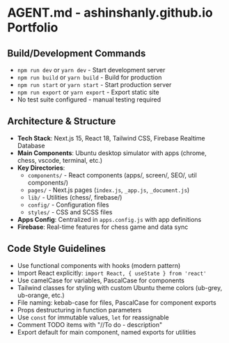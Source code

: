 # AGENT.md - ashinshanly.github.io Portfolio

## Build/Development Commands
- `npm run dev` or `yarn dev` - Start development server
- `npm run build` or `yarn build` - Build for production  
- `npm run start` or `yarn start` - Start production server
- `npm run export` or `yarn export` - Export static site
- No test suite configured - manual testing required

## Architecture & Structure
- **Tech Stack**: Next.js 15, React 18, Tailwind CSS, Firebase Realtime Database
- **Main Components**: Ubuntu desktop simulator with apps (chrome, chess, vscode, terminal, etc.)
- **Key Directories**: 
  - `components/` - React components (apps/, screen/, SEO/, util components/)
  - `pages/` - Next.js pages (`index.js`, `_app.js`, `_document.js`)
  - `lib/` - Utilities (chess/, firebase/)
  - `config/` - Configuration files
  - `styles/` - CSS and SCSS files
- **Apps Config**: Centralized in `apps.config.js` with app definitions
- **Firebase**: Real-time features for chess game and data sync

## Code Style Guidelines
- Use functional components with hooks (modern pattern)
- Import React explicitly: `import React, { useState } from 'react'`
- Use camelCase for variables, PascalCase for components
- Tailwind classes for styling with custom Ubuntu theme colors (ub-grey, ub-orange, etc.)
- File naming: kebab-case for files, PascalCase for component exports
- Props destructuring in function parameters
- Use `const` for immutable values, `let` for reassignable
- Comment TODO items with "//To do - description"
- Export default for main component, named exports for utilities
